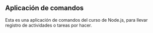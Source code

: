 ## Aplicación de comandos

Esta es una aplicación de comandos del curso de Node.js, para llevar registro de actividades o tareas por hacer.


